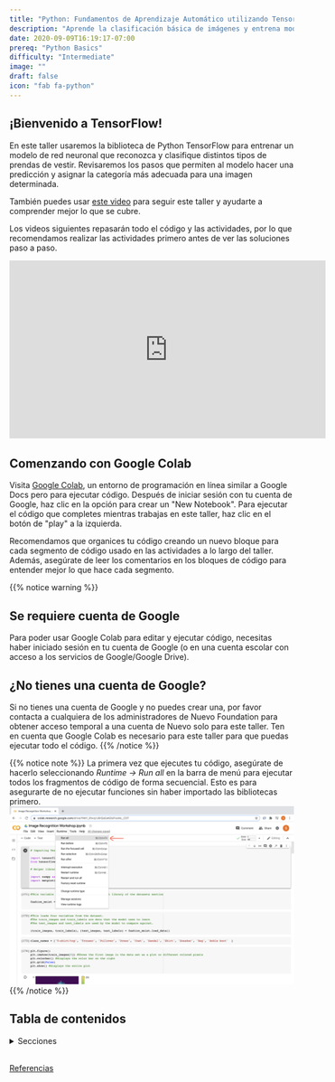 ```yaml
---
title: "Python: Fundamentos de Aprendizaje Automático utilizando TensorFlow"
description: "Aprende la clasificación básica de imágenes y entrena modelos de aprendizaje automático con TensorFlow"
date: 2020-09-09T16:19:17-07:00
prereq: "Python Basics"
difficulty: "Intermediate"
image: ""
draft: false
icon: "fab fa-python"
---
```



## ¡Bienvenido a TensorFlow!

En este taller usaremos la biblioteca de Python TensorFlow para entrenar un modelo de red neuronal que reconozca y clasifique distintos tipos de prendas de vestir. Revisaremos los pasos que permiten al modelo hacer una predicción y asignar la categoría más adecuada para una imagen determinada.

También puedes usar [este video](https://www.youtube.com/watch?v=FiNglI1wRNk) para seguir este taller y ayudarte a comprender mejor lo que se cubre.

Los videos siguientes repasarán todo el código y las actividades, por lo que recomendamos realizar las actividades primero antes de ver las soluciones paso a paso.

<iframe width="560" height="315" src="https://www.youtube.com/embed/6FfxBNRn0Ww" frameborder="0" allow="accelerometer; autoplay; encrypted-media; gyroscope; picture-in-picture" allowfullscreen></iframe>

## Comenzando con Google Colab
Visita [Google Colab](https://colab.research.google.com/), un entorno de programación en línea similar a Google Docs pero para ejecutar código. Después de iniciar sesión con tu cuenta de Google, haz clic en la opción para crear un "New Notebook". Para ejecutar el código que completes mientras trabajas en este taller, haz clic en el botón de "play" a la izquierda.

Recomendamos que organices tu código creando un nuevo bloque para cada segmento de código usado en las actividades a lo largo del taller. Además, asegúrate de leer los comentarios en los bloques de código para entender mejor lo que hace cada segmento.

{{% notice warning %}}
## Se requiere cuenta de Google

Para poder usar Google Colab para editar y ejecutar código, necesitas haber iniciado sesión en tu cuenta de Google (o en una cuenta escolar con acceso a los servicios de Google/Google Drive).

## ¿No tienes una cuenta de Google?
Si no tienes una cuenta de Google y no puedes crear una, por favor contacta a cualquiera de los administradores de Nuevo Foundation para obtener acceso temporal a una cuenta de Nuevo solo para este taller. Ten en cuenta que Google Colab es necesario para este taller para que puedas ejecutar todo el código.
{{% /notice %}}

{{% notice note %}}
La primera vez que ejecutes tu código, asegúrate de hacerlo seleccionando _Runtime -> Run all_ en la barra de menú para ejecutar todos los fragmentos de código de forma secuencial. Esto es para asegurarte de no ejecutar funciones sin haber importado las bibliotecas primero.
![Colab intro](media/colab_intro.png "Colab intro")
{{% /notice %}}

## Tabla de contenidos
<details>
<summary>Secciones</summary>
{{% children /%}}
</details>

<br>

<a href="https://www.tensorflow.org/tutorials/keras/classification" target="_blank">Referencias</a>
